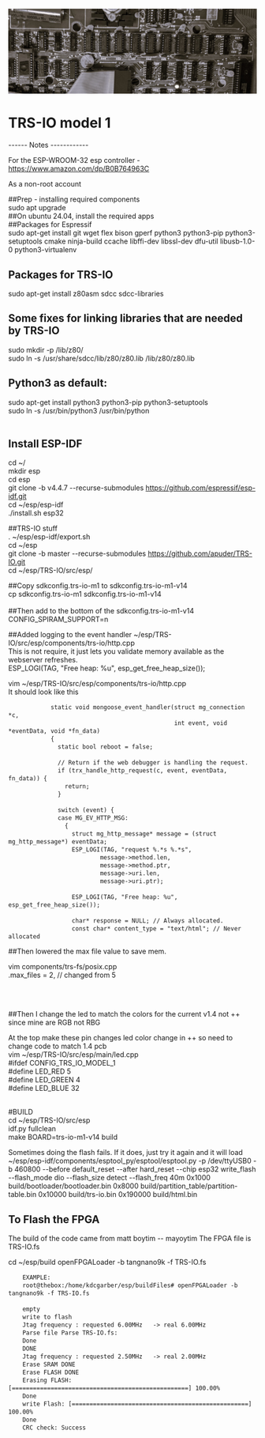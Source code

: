 ![Wireless-Keyboard](/images/trs-80MotherboardKeyBoard3.jpg?raw=true "Header")

# TRS-IO model 1




------  Notes  ------------

For the ESP-WROOM-32 esp controller - https://www.amazon.com/dp/B0B764963C



As a non-root account

##Prep - installing required components<br>
sudo apt upgrade<br>
##On ubuntu 24.04, install the required apps<br>
##Packages for Espressif<br>
sudo apt-get install git wget flex bison gperf python3 python3-pip python3-setuptools cmake ninja-build ccache libffi-dev libssl-dev dfu-util libusb-1.0-0 python3-virtualenv<br>
## Packages for TRS-IO<br>
sudo apt-get install z80asm sdcc sdcc-libraries<br>
## Some fixes for linking libraries that are needed by TRS-IO<br>
sudo mkdir -p /lib/z80/<br>
sudo ln -s /usr/share/sdcc/lib/z80/z80.lib /lib/z80/z80.lib<br>
## Python3 as default:<br>
sudo apt-get install python3 python3-pip python3-setuptools<br>
sudo ln -s /usr/bin/python3 /usr/bin/python<br>
<br>

## Install ESP-IDF<br>
cd ~/<br>
mkdir esp<br>
cd esp<br>
git clone -b v4.4.7 --recurse-submodules https://github.com/espressif/esp-idf.git<br>
cd ~/esp/esp-idf<br>
./install.sh esp32<br>



##TRS-IO stuff<br>
.  ~/esp/esp-idf/export.sh<br>
cd ~/esp<br>
git clone -b master --recurse-submodules https://github.com/apuder/TRS-IO.git <br>
cd ~/esp/TRS-IO/src/esp/ <br>



##Copy sdkconfig.trs-io-m1 to sdkconfig.trs-io-m1-v14<br>
cp sdkconfig.trs-io-m1 sdkconfig.trs-io-m1-v14<br>
<br>
##Then add to the bottom of the  sdkconfig.trs-io-m1-v14<br>
CONFIG_SPIRAM_SUPPORT=n<br>



##Added logging to the event handler   ~/esp/TRS-IO/src/esp/components/trs-io/http.cpp <br>
This is not require, it just lets you validate memory available as the webserver refreshes.<br>
    ESP_LOGI(TAG, "Free heap: %u", esp_get_free_heap_size());<br>

vim   ~/esp/TRS-IO/src/esp/components/trs-io/http.cpp <br>
It should look like this<br>

				static void mongoose_event_handler(struct mg_connection *c,
				                                   int event, void *eventData, void *fn_data)
				{
				  static bool reboot = false;
				
				  // Return if the web debugger is handling the request.
				  if (trx_handle_http_request(c, event, eventData, fn_data)) {
				    return;
				  }
				
				  switch (event) {
				  case MG_EV_HTTP_MSG:
				    {
				      struct mg_http_message* message = (struct mg_http_message*) eventData;
				      ESP_LOGI(TAG, "request %.*s %.*s",
				              message->method.len,
				              message->method.ptr,
				              message->uri.len,
				              message->uri.ptr);
				
				      ESP_LOGI(TAG, "Free heap: %u", esp_get_free_heap_size());
				
				      char* response = NULL; // Always allocated.
				      const char* content_type = "text/html"; // Never allocated




##Then lowered the max file value to save mem.<br>

vim components/trs-fs/posix.cpp<br>
 .max_files = 2,  // changed from 5<br>

<br><br>

			
##Then I change the  led to match the colors for the current v1.4 not ++ since mine are RGB not RBG<br>


At the top make these pin changes     led color change in ++ so need to change code to match 1.4 pcb<br>
vim ~/esp/TRS-IO/src/esp/main/led.cpp<br>
#ifdef CONFIG_TRS_IO_MODEL_1<br>
#define LED_RED 5<br>
#define LED_GREEN 4<br>
#define LED_BLUE 32<br>
<br>


#BUILD<br>
cd ~/esp/TRS-IO/src/esp<br>
idf.py fullclean<br>
make BOARD=trs-io-m1-v14 build<br>


Sometimes doing the flash fails. If it does, just try it again and it will load<br>
~/esp/esp-idf/components/esptool_py/esptool/esptool.py -p /dev/ttyUSB0  -b 460800 --before default_reset --after hard_reset --chip esp32  write_flash --flash_mode dio --flash_size detect --flash_freq 40m 0x1000 build/bootloader/bootloader.bin 0x8000 build/partition_table/partition-table.bin 0x10000 build/trs-io.bin 0x190000 build/html.bin<br>









## To Flash the FPGA
The build of the code came from matt boytim  --  mayoytim
The FPGA file is TRS-IO.fs

cd  ~/esp/build
openFPGALoader -b tangnano9k -f TRS-IO.fs

		EXAMPLE:
		root@thebox:/home/kdcgarber/esp/buildFiles# openFPGALoader -b tangnano9k -f TRS-IO.fs
		
		empty
		write to flash
		Jtag frequency : requested 6.00MHz   -> real 6.00MHz
		Parse file Parse TRS-IO.fs:
		Done
		DONE
		Jtag frequency : requested 2.50MHz   -> real 2.00MHz
		Erase SRAM DONE
		Erase FLASH DONE
		Erasing FLASH: [==================================================] 100.00%
		Done
		write Flash: [==================================================] 100.00%
		Done
		CRC check: Success
		





